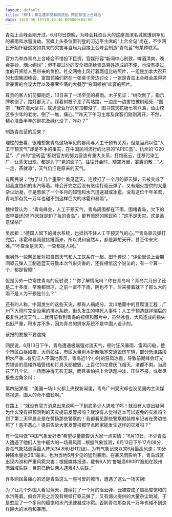 ```yaml
---
layout: default
title: "RFI：青岛遭罕见暴雨洗劫 网民却怪上合峰会"
date: 2018-06-15T10:10:40.000000+08:00
---
```


青岛上合峰会刚开过，6月13日傍晚，为峰会耗资巨大的这座海滨名城就遭到罕见的暴雨和冰雹洗劫。官媒上头条位置刊登的习近平主席的“上合金句”尚在，不少网民开始怀疑这突如其来的灾害与当局为迎接上合峰会制造“青岛蓝”有某种联系。

官方为举办青岛上合峰会不惜投下巨资，官媒形容“新闻中心别致，啤酒清爽，晚会美妙，烟火绚烂”；但不提过分的安全措施给青岛百姓造成的不便，也没有提过度的开资给人民带来的负担。社交网络上风行着两组比较照片，一组是加拿大召开的七国集团峰会，富国领袖们挤在一张桌子旁边讨论；一张是青岛上合峰会盖得异常豪奢的会议大厅以及豪奢空荡的大餐厅“穷国领袖”欢宴的照片。

尊贵的客人们前脚刚走，13日来了一场罕见的暴雨。木子见证：“树吹倒了，指示牌吹倒了，路灯都灭了。踩着树枝子走了两站路，一边走一边害怕被树砸死…”图南：“我在海大读书，联通营业厅的房顶都没了，图书馆天花板七零八落，鱼山校区多少年的老树，倒了一堆，痛心。”“昨天下午习主席及宾客们刚刚离开，不然，精心准备半年的鲜花及绿化没了，咋办？”

制造青岛蓝的后果？

理性的去看，很难想象青岛这场罕见的暴雨与人工干预有关系，但是当局以往“人工干预天气”却是不争的事实，在中国民间流行的北京的“APEC蓝”、杭州的“G20蓝”、广州的“金砖蓝”都跟官方的努力营造有重大关系，打炮驱云，迁移污染工厂，让蓝天出现，都是为了“党的面子”。往往开会时，晴空万里，雾霾消散；“人一走，茶就凉”，天气仍旧是原来的天气。

有网民说：“为了让几个歪果仁看见蓝天，连续打了一个月的驱云弹，云被变成了超高度饱和的水汽等着。峰会开完之后没有继续打驱云弹了，又有烟火提供的大量杂尘助凝，于是憋屈了一个多月的超饱和水汽迅速凝成冰雹。没有这位千年圣君，青岛那旮旯一万年也碰不到这样巨大的冰雹和暴雨”。

魏梓萱认为：“青岛峰会，人工干预天气，青岛周围都在下雨，围堵青岛，欠下的迟早要还的! 昨天就是卸了妆的青岛”，更有愤怒的网民称：“这不是天灾，这是蓄意谋杀!”

吴彦祖：“德国人留下的排水系统，也抵挡不住人工干预天气的心。”“青岛驱云弹打完后，冰雹和暴雨就接踵而来，所以说和自然斗，都是异想天开，甚至带来灾难。”“不查全是天灾，一查都是人祸。”

但另外一些网民反对把自然天气和人工联系在一起。田千梓说：“评论里说上合期间驱云弹人工制造蓝天导致本次气象灾害的，还有相信这个说法的，有一个算一个，都是智障!”

但是另外一位常住青岛的反驳说：“”你了解情况吗？你在青岛吗？青岛六月份了还是二十多度，早晚都很凉，之前一直不下雨，阴也不下，后来接着就下了那么大的雨不是人为干预是什么？”

还有的人称，中国发生的这些天灾，都有人祸成分。汶川地震中的豆腐渣工程；广州下大雨时完全没用的排水系统，街头发生的电死人事件；人工干预造就祥瑞后的报复性对流天气……就目前看到青岛的视频和图片中，虽然冰雹、大风造成的损失也挺严重，积水并不多，因为青岛的排水系统不是中国人设计的。

该报的要报不要遮掩

网民说，6月13日下午，青岛遭遇极端强对流天气，顿时狂风暴雨、雷鸣闪电，整个市区白昼如夜，大雨如注，市区大量树木折断阻塞交通毁伤车辆，部分低洼路段积水严重…有见证人不满地表示，青岛近1个小时的狂风冰雹，导致前期峰会灯光秀铺设的高楼外墙管线和灯具大部被毁，上百亿的花费灰飞烟灭，渣都不剩。当局花了几个亿，一场雨冲得无影无踪，而且害怕把上合话题冲淡，压住不报，或者尽报些边角余料：

第四纪梦境：“美国一场山火都上央视新闻里，青岛广州受灾却也没见国内主流媒体报道，国人的命不值钱啊。”

在路上：“就没有官方消息出来说明一下到底多少人遇难了吗！就没有人提出疑问为什么没有把预测到的天灾提前发警报吗？就没有人觉得这本可以避免的灾难吗？到了第二天早晨全是在赞扬那些警察的！我都看见那些警察假装推车记者在旁边拍照了！恶不恶心！提前告诉大家发警报都早点回家能发生这样的灾难吗？”

有一位叫做“中国气象爱好者”希望尽量能告诉大家一点实情：”6月13日，不少青岛人遭遇了他们人生中最大的一场暴风雨…根据气象监测，6月13日下午17点08分，青岛气象站测得最大阵风34.8米/秒(12级)，为有气象记录以来6月最高风速；10分钟降水量达26.1毫米，也为当地6月少见的猛烈暴雨。在暴风雨影响下，青岛城区出现内涝和严重风雹灾害；根据媒体报道，载有6人的‘鲁城渔69091’渔船在胶州湾海域失联，目前已确认两人遇难4人失联。”

许多网民最痛心的还是青岛这么一座可爱的城市，遭遇了这么一场灾祸!

为了让几个外国人看见蓝天，连续打了一个月的驱云弹，云被变成了超高度饱和的水汽等着。疯会开完之后没有继续打驱云弹了，又有烟火提供的大量杂尘助凝，于是憋屈了一个多月的超饱和水汽迅速凝成冰雹。否則青岛那旮旯一万年也碰不到这样巨大的冰雹和暴雨。

